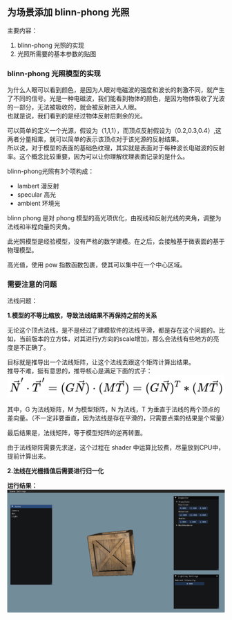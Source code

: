 ## 为场景添加 blinn-phong 光照

主要内容：
1. blinn-phong 光照的实现
2. 光照所需要的基本参数的贴图

### blinn-phong 光照模型的实现

为什么人眼可以看到颜色，是因为人眼对电磁波的强度和波长的刺激不同，就产生了不同的信号。光是一种电磁波，我们能看到物体的颜色，是因为物体吸收了光波的一部分，无法被吸收的，就会被反射进入人眼。<br>
也就是说，我们看到的是经过物体反射后剩余的光。

可以简单的定义一个光源，假设为（1,1,1），而顶点反射假设为（0.2,0.3,0.4）,这两者分量相乘，就可以简单的表示该顶点对于该光源的反射结果。<br>
所以说，对于模型的表面的基础色纹理，其实就是表面对于每种波长电磁波的反射率。这个概念比较重要，因为可以让你理解纹理表面记录的是什么。

blinn-phong光照有3个项构成：
* lambert 漫反射
* specular 高光
* ambient 环境光

blinn phong 是对 phong 模型的高光项优化，由视线和反射光线的夹角，调整为法线和半程向量的夹角。

此光照模型是经验模型，没有严格的数学建模。在之后，会接触基于微表面的基于物理模型。

高光值，使用 pow 指数函数包裹，使其可以集中在一个中心区域。

### 需要注意的问题

法线问题：

**1.模型的不等比缩放，导致法线结果不再保持之前的关系**

无论这个顶点法线，是不是经过了建模软件的法线平滑，都是存在这个问题的。比如，当前版本的立方体，对其进行y方向的scale增加，那么会法线有些地方的亮度是不正确了。

目标就是推导出一个法线矩阵，让这个法线去跟这个矩阵计算出结果。<br>
推导不难，挺有意思的，推导核心是满足下面的式子：<br>
![](../Versions/Assets/v0.9_法线矩阵.jpg)

其中，G 为法线矩阵，M 为模型矩阵，N 为法线，T 为垂直于法线的两个顶点的差向量。（不一定非要垂直，因为法线是存在平滑的，只需要点乘的结果是个常量）

最后结果是，法线矩阵，等于模型矩阵的逆再转置。

由于法线矩阵需要先求逆，这个过程在 shader 中运算比较费，尽量放到CPU中，提前计算出来。

**2.法线在光栅插值后需要进行归一化**


**运行结果：**
![](../Versions/Assets/v0.9_result.png)
